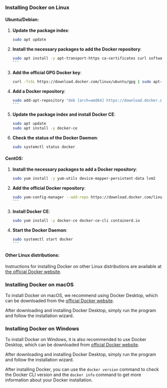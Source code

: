 
### Installing Docker on Linux

#### Ubuntu/Debian:

1. **Update the package index**:

   ```bash
   sudo apt update
   ```

2. **Install the necessary packages to add the Docker repository**:

   ````bash
   sudo apt install -y apt-transport-https ca-certificates curl software-properties-common
   ```

3. **Add the official GPG Docker key**:

   ```bash
   curl -fsSL https://download.docker.com/linux/ubuntu/gpg | sudo apt-key add -
   ```

4. **Add a Docker repository**:

   ````bash
   sudo add-apt-repository "deb [arch=amd64] https://download.docker.com/linux/ubuntu $(lsb_release -cs) stable"
   ```

5. **Update the package index and install Docker CE**:

   ```bash
   sudo apt update
   sudo apt install -y docker-ce
   ```

6. **Check the status of the Docker Daemon**:

   ```bash
   sudo systemctl status docker
   ```

#### CentOS:

1. **Install the necessary packages to add a Docker repository**:

   ```bash
   sudo yum install -y yum-utils device-mapper-persistent-data lvm2
   ```

2. **Add the official Docker repository**:

   ````bash
   sudo yum-config-manager --add-repo https://download.docker.com/linux/centos/docker-ce.repo
   ```

3. **Install Docker CE**:

   ```bash
   sudo yum install -y docker-ce docker-ce-cli containerd.io
   ```

4. **Start the Docker Daemon**:

   ````bash
   sudo systemctl start docker
   ```

#### Other Linux distributions:

Instructions for installing Docker on other Linux distributions are available at [the official Docker website](https://docs.docker.com/engine/install/).

### Installing Docker on macOS

To install Docker on macOS, we recommend using Docker Desktop, which can be downloaded from the [official Docker website](https://www.docker.com/products/docker-desktop).

After downloading and installing Docker Desktop, simply run the program and follow the installation wizard.

### Installing Docker on Windows

To install Docker on Windows, it is also recommended to use Docker Desktop, which can be downloaded from [official Docker website](https://www.docker.com/products/docker-desktop).

After downloading and installing Docker Desktop, simply run the program and follow the installation wizard.

After installing Docker, you can use the `docker version` command to check the Docker CLI version and the `docker info` command to get more information about your Docker installation.
